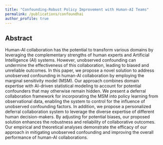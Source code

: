 ```yaml
---
title: "Confounding-Robust Policy Improvement with Human-AI Teams"
permalink: /publications/confoundhai
author_profile: true
---
```


## Abstract
Human-AI collaboration has the potential to transform various domains by leveraging the complementary strengths of human experts and Artificial Intelligence (AI) systems. However, unobserved confounding can undermine the effectiveness of this collaboration, leading to biased and unreliable outcomes. In this paper, we propose a novel solution to address unobserved confounding in human-AI collaboration by employing the marginal sensitivity model (MSM). Our approach combines domain expertise with AI-driven statistical modeling to account for potential confounders that may otherwise remain hidden. We present a deferral collaboration framework for incorporating the MSM into policy learning from observational data, enabling the system to control for the influence of unobserved confounding factors. In addition, we propose a personalized deferral collaboration system to leverage the diverse expertise of different human decision-makers. By adjusting for potential biases, our proposed solution enhances the robustness and reliability of collaborative outcomes. Our empirical and theoretical analyses demonstrate the efficacy of our approach in mitigating unobserved confounding and improving the overall performance of human-AI collaborations.
